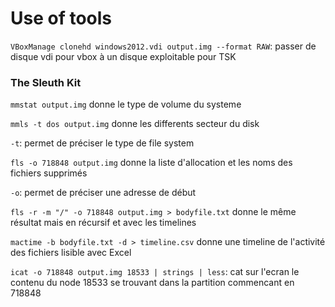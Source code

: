# Use of tools

 `VBoxManage clonehd windows2012.vdi output.img --format RAW`: passer de disque vdi pour vbox à un disque exploitable pour TSK

### The Sleuth Kit

`mmstat output.img` donne le type de volume du systeme



`mmls -t dos output.img` donne les differents secteur du disk

`-t`: permet de préciser le type de file system



`fls -o 718848 output.img` donne la liste d'allocation et les noms des fichiers supprimés

`-o`: permet de préciser une adresse de début



`fls -r -m "/" -o 718848 output.img > bodyfile.txt` donne le même résultat mais en récursif et avec les timelines



`mactime -b bodyfile.txt -d > timeline.csv` donne une timeline de l'activité des fichiers lisible avec Excel



`icat -o 718848 output.img 18533 | strings | less`:  cat sur l'ecran le contenu du node 18533 se trouvant dans la partition commencant en 718848

